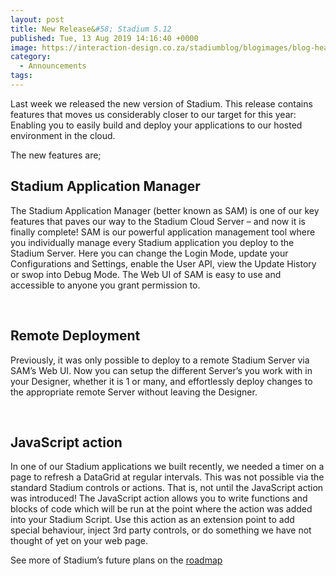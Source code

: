 ```yaml
---
layout: post
title: New Release&#58; Stadium 5.12
published: Tue, 13 Aug 2019 14:16:40 +0000
image: https://interaction-design.co.za/stadiumblog/blogimages/blog-headliners-01-650x350.jpg
category: 
  - Announcements
tags: 
---
```


<p>Last week we released the new version of Stadium. This release contains features that moves us considerably closer to our target for this year: Enabling you to easily build and deploy your applications to our hosted environment in the cloud.</p>
<p>The new features are;</p>
<h2>Stadium Application Manager</h2>
<p>The Stadium Application Manager (better known as SAM) is one of our key features that paves our way to the Stadium Cloud Server &#8211; and now it is finally complete! SAM is our powerful application management tool where you individually manage every Stadium application you deploy to the Stadium Server. Here you can change the Login Mode, update your Configurations and Settings, enable the User API, view the Update History or swop into Debug Mode. The Web UI of SAM is easy to use and accessible to anyone you grant permission to.</p>
<p>&nbsp;</p>
<h2>Remote Deployment</h2>
<p>Previously, it was only possible to deploy to a remote Stadium Server via SAM’s Web UI. Now you can setup the different Server’s you work with in your Designer, whether it is 1 or many, and effortlessly deploy changes to the appropriate remote Server without leaving the Designer.</p>
<p>&nbsp;</p>
<h2>JavaScript action</h2>
<p>In one of our Stadium applications we built recently, we needed a timer on a page to refresh a DataGrid at regular intervals. This was not possible via the standard Stadium controls or actions. That is, not until the JavaScript action was introduced! The JavaScript action allows you to write functions and blocks of code which will be run at the point where the action was added into your Stadium Script. Use this action as an extension point to add special behaviour, inject 3rd party controls, or do something we have not thought of yet on your web page.</p>
<p>See more of Stadium’s future plans on the <a href="https://stadium.software/stadium-5-roadmap/">roadmap</a>
</p>